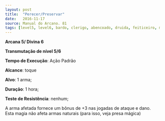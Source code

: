 ```yaml
---
layout: post
title:  "Perecer/Preservar"
date:   2016-11-17
source: Manual do Arcano. 81
tags: [level5, level6, bardo, clerigo, abencoado, druida, feiticeiro, mago, transmutacao, padrao, toque, objeto, hora, nenhum]
---
```


**Arcana 5/ Divina 6**

**Transmutação de nível 5/6**

**Tempo de Execução**: Ação Padrão

**Alcance**: toque

**Alvo**: 1 arma;

**Duração**: 1 hora;

**Teste de Resistência**: nenhum;


A arma afetada fornece um bônus de +3 nas jogadas de ataque e dano. Esta magia não afeta armas naturais (para isso, veja presa mágica)
